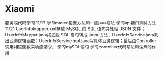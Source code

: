 # Xiaomi
服务端代码学习
11/13
学习maven配置方法和一些java语法
学习api接口测试方法
11/21
UserInfoMapper.xml存放 MySQL 的 SQL 语句并处理 JSON 文件；UserInfoMapper.java把这些 SQL 语句转成 Java 方法；UserInfoService.java列出业务逻辑函数；UserInfoServiceImpl.java写具体业务逻辑；最后由Controller调用相应函数来响应请求。
学习mySQL语句
学习controller代码写法和注解的作用
